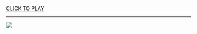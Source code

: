 
<a href="https://premium76.site?title=unblocked_games_weebly&ref=13M">CLICK TO PLAY</a></h3>
<hr>

<a href="https://premium76.site?title=unblocked_games_weebly&ref=13M"><img src="https://clearcache.store/games.png"></a>


